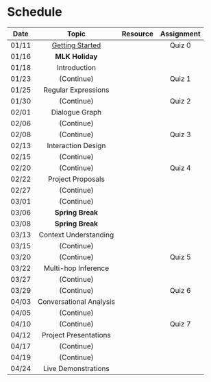 # Schedule

| Date  |             Topic              | Resource | Assignment |
|:-----:|:------------------------------:|:---------|:----------:|
| 01/11 | [Getting Started](syllabus.md) |          |   Quiz 0   |
| 01/16 |        **MLK Holiday**         |          |            |
| 01/18 |          Introduction          |          |            |
| 01/23 |           (Continue)           |          |   Quiz 1   |
| 01/25 |      Regular Expressions       |          |            |
| 01/30 |           (Continue)           |          |   Quiz 2   |
| 02/01 |         Dialogue Graph         |          |            |
| 02/06 |           (Continue)           |          |            |
| 02/08 |           (Continue)           |          |   Quiz 3   |
| 02/13 |       Interaction Design       |          |            |
| 02/15 |           (Continue)           |          |            |
| 02/20 |           (Continue)           |          |   Quiz 4   |
| 02/22 |       Project Proposals        |          |            |
| 02/27 |           (Continue)           |          |            |
| 03/01 |           (Continue)           |          |            |
| 03/06 |        **Spring Break**        |          |            |
| 03/08 |        **Spring Break**        |          |            |
| 03/13 |     Context Understanding      |          |            |
| 03/15 |           (Continue)           |          |            |
| 03/20 |           (Continue)           |          |   Quiz 5   |
| 03/22 |      Multi-hop Inference       |          |            |
| 03/27 |           (Continue)           |          |            |
| 03/29 |           (Continue)           |          |   Quiz 6   |
| 04/03 |    Conversational Analysis     |          |            |
| 04/05 |           (Continue)           |          |            |
| 04/10 |           (Continue)           |          |   Quiz 7   |
| 04/12 |     Project Presentations      |          |            |
| 04/17 |           (Continue)           |          |            |
| 04/19 |           (Continue)           |          |            |
| 04/24 |      Live Demonstrations       |          |            |
